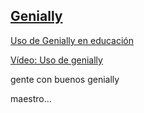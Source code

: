 ## [Genially](https://genial.ly)


[Uso de Genially en educación](https://view.genial.ly/61d2c4b58275900de26a8cc8)

[Vídeo: Uso de genially](https://youtu.be/wPlgDRV9eog?t=4553)

gente con buenos genially

maestro...
